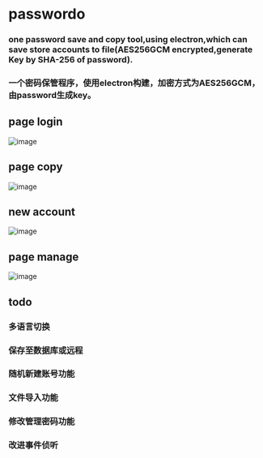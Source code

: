 # passwordo
### one password save and copy tool,using electron,which can save store accounts to file(AES256GCM encrypted,generate Key by SHA-256 of password).
### 一个密码保管程序，使用electron构建，加密方式为AES256GCM，由password生成key。

## page login
![image](https://user-images.githubusercontent.com/103351906/232045402-3381a78c-21b1-4a64-8b45-d7697232c7ff.png)

## page copy
![image](https://user-images.githubusercontent.com/103351906/232045567-0acc4251-af44-4945-a395-79215ba038b5.png)

## new account

![image](https://user-images.githubusercontent.com/103351906/232045747-e53e6844-9673-412b-9db4-45904d2c2c3e.png)

## page manage
![image](https://user-images.githubusercontent.com/103351906/232045979-88e5d19e-8aa7-45b5-a611-d9ac9dc3bce7.png)

## todo 
### 多语言切换
### 保存至数据库或远程
### 随机新建账号功能
### 文件导入功能
### 修改管理密码功能
### 改进事件侦听
